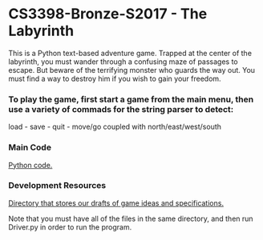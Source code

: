 # CS3398-Bronze-S2017 - The Labyrinth

This is a Python text-based adventure game. Trapped at the center of the labyrinth, you must wander through a confusing maze of passages to escape. But beware of the terrifying monster who guards the way out. You must find a way to destroy him if you wish to gain your freedom.

### To play the game, first start a game from the main menu, then use a variety of commads for the string parser to detect:
load - save - quit - move/go coupled with north/east/west/south

### Main Code
[Python code.](./code)

### Development Resources
[Directory that stores our drafts of game ideas and specifications.](./resources)

Note that you must have all of the files in the same directory, and then run Driver.py in order to run the program.
